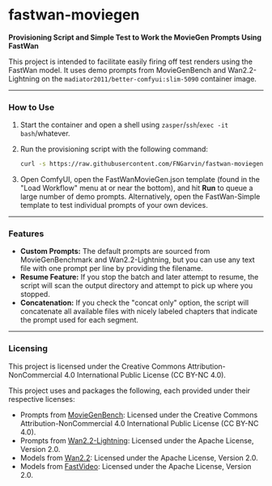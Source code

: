 # fastwan-moviegen

**Provisioning Script and Simple Test to Work the MovieGen Prompts Using FastWan**

This project is intended to facilitate easily firing off test renders using the FastWan model. It uses demo prompts from MovieGenBench and Wan2.2-Lightning on the `madiator2011/better-comfyui:slim-5090` container image.

---

### How to Use

1.  Start the container and open a shell using `zasper`/`ssh`/`exec -it bash`/whatever.
2.  Run the provisioning script with the following command:

    ```bash
    curl -s https://raw.githubusercontent.com/FNGarvin/fastwan-moviegen/main/provision.sh | bash
    ```

3.  Open ComfyUI, open the FastWanMovieGen.json template (found in the "Load Workflow" menu at or near the bottom), and hit **Run** to queue a large number of demo prompts.  Alternatively, open the FastWan-Simple template to test individual prompts of your own devices.

---

### Features

* **Custom Prompts:** The default prompts are sourced from MovieGenBenchmark and Wan2.2-Lightning, but you can use any text file with one prompt per line by providing the filename.
* **Resume Feature:** If you stop the batch and later attempt to resume, the script will scan the output directory and attempt to pick up where you stopped.
* **Concatenation:** If you check the "concat only" option, the script will concatenate all available files with nicely labeled chapters that indicate the prompt used for each segment.

---

### Licensing

This project is licensed under the Creative Commons Attribution-NonCommercial 4.0 International Public License (CC BY-NC 4.0).

This project uses and packages the following, each provided under their respective licenses:

* Prompts from [MovieGenBench](https://github.com/facebookresearch/MovieGenBench): Licensed under the Creative Commons Attribution-NonCommercial 4.0 International Public License (CC BY-NC 4.0).
* Prompts from [Wan2.2-Lightning](https://github.com/ModelTC/Wan2.2-Lightning): Licensed under the Apache License, Version 2.0.
* Models from [Wan2.2](https://github.com/Wan-Video/Wan2.2): Licensed under the Apache License, Version 2.0.
* Models from [FastVideo](https://github.com/hao-ai-lab/FastVideo): Licensed under the Apache License, Version 2.0.
